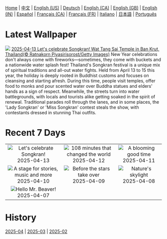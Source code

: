 [Home](../README.md) | [中文](zh-CN.md) | [English (US)](en-US.md) | [Deutsch](de-DE.md) | [English (CA)](en-CA.md) | [English (GB)](en-GB.md) | [English (IN)](en-IN.md) | [Español](es-ES.md) | [Français (CA)](fr-CA.md) | [Français (FR)](fr-FR.md) | [Italiano](it-IT.md) | [日本語](ja-JP.md) | [Português](pt-BR.md)

# Latest Wallpaper
![](https://www.bing.com/th?id=OHR.ThailandPagodas_EN-GB5439908632_UHD.jpg)
[2025-04-13 Let's celebrate Songkran! Wat Tang Sai Temple in Ban Krut, Thailand(© Ratnakorn Piyasirisorost/Getty Images)](https://www.bing.com/th?id=OHR.ThailandPagodas_EN-GB5439908632_UHD.jpg)
New Year celebrations don't always come with fireworks—sometimes, they come with buckets and a nationwide water splash fest! Thailand's Songkran festival is a unique mix of spiritual traditions and all-out water fights. Held from April 13 to 15 this year, the holiday is deeply rooted in Buddhist customs and focuses on cleansing and starting afresh. During this time, people visit temples, offer food to monks and pour scented water over Buddha statues and elders' hands as a sign of respect. Meanwhile, the streets turn into water battlegrounds, with locals and tourists alike getting soaked in the spirit of renewal. Traditional parades roll through the lanes, and in some places, the 'Lady Songkran' or 'Miss Songkran' contest steals the show, with contestants dressed in stunning Thai outfits.

# Recent 7 Days
|  |  |  |
|:---:|:---:|:---:|
| ![](https://www.bing.com/th?id=OHR.ThailandPagodas_EN-GB5439908632_400x240.jpg "Let's celebrate Songkran!") 2025-04-13 | ![](https://www.bing.com/th?id=OHR.SpaceFlight_EN-GB5240728693_400x240.jpg "108 minutes that changed the world") 2025-04-12 | ![](https://www.bing.com/th?id=OHR.TulipsWindmill_EN-GB4977266654_400x240.jpg "A blooming good time") 2025-04-11 |
| ![](https://www.bing.com/th?id=OHR.MillenniumCentre2025_EN-GB4834695501_400x240.jpg "A stage for stories, music and more") 2025-04-10 | ![](https://www.bing.com/th?id=OHR.BlueNaxos_EN-GB4555979110_400x240.jpg "Before the stars take over") 2025-04-09 | ![](https://www.bing.com/th?id=OHR.LagoaPortugal_EN-GB2759249420_400x240.jpg "Nature's skylight") 2025-04-08 |
| ![](https://www.bing.com/th?id=OHR.BeaverDay_EN-GB4231980844_400x240.jpg "Hello Mr. Beaver!") 2025-04-07 |  |  |

# History
[2025-04](../archives/wallpaper/en-GB/w_2025_04.md) | [2025-03](../archives/wallpaper/en-GB/w_2025_03.md) | [2025-02](../archives/wallpaper/en-GB/w_2025_02.md)
